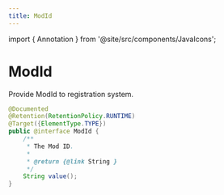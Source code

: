 ```yaml
---
title: ModId
---
```


import { Annotation } from '@site/src/components/JavaIcons';

# ModId <Annotation/>

Provide ModId to registration system.

```java
@Documented
@Retention(RetentionPolicy.RUNTIME)
@Target({ElementType.TYPE})
public @interface ModId {
    /**
     * The Mod ID.
     *
     * @return {@link String }
     */
    String value();
}
```